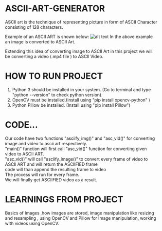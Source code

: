 # ASCII-ART-GENERATOR
ASCII art is the technique of representing picture in form of ASCII Character consisting of 128 characters.

Example of an ASCII ART is shown below:
![alt text](https://i.imgur.com/fJsEVJi.png)
In the above example an image is converted to ASCII Art.

Extending this idea of converting image to ASCII Art in this project we will be converting a video (.mp4 file ) to ASCII Video.

# HOW TO RUN PROJECT

1. Python 3 should be installed in your system. (Go to terminal and type "python --version" to check python version).
2. OpenCV must be installed.(Install using "pip install opencv-python" )
3. Python Pillow be installed. (Install using "pip install Pillow")

# CODE...

Our code have two functions "asciify_img()" and "asc_vid()" for converting image and video to ascii art respectively.<br>
"main()" function will first call "asc_vid()" function for converting given video to ASCII ART.<br>
"asc_vid()" will call "asciify_image()" to convert every frame of video to ASCII ART and will return the ASCIIFIED frame<br>
code will than append the resulting frame to video<br>
The process will run for every frame.<br>
We will finally get ASCIIFIED video as a result.<br>

# LEARNINGS FROM PROJECT
Basics of Images ,how images are stored, image manipulation like resizing and resampling , using OpenCV and Pillow for Image manipulation, working with videos using OpenCV.

